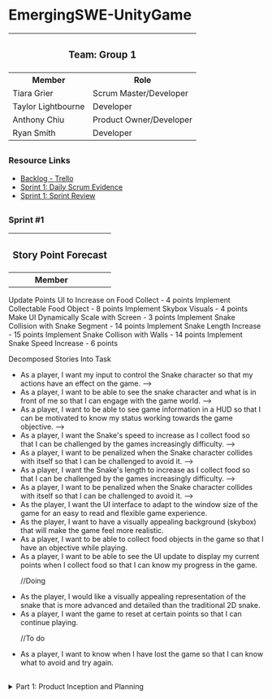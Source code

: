 <h1>EmergingSWE-UnityGame</h1>

<table>
  <tr>
    <th colspan="2"><h3>Team: Group 1</h3></th>
  </tr>
  <tr>
    <th>Member</th>
    <th>Role</th>
  </tr>
  <tr>
    <td>Tiara Grier</td>
    <td>Scrum Master/Developer</td>
  </tr>
  <tr>
    <td>Taylor Lightbourne</td>
    <td>Developer</td>
  </tr>
  <tr>
    <td>Anthony Chiu</td>
    <td>Product Owner/Developer</td>
  </tr>
  <tr>
    <td>Ryan Smith</td>
    <td>Developer</td>
  </tr>
</table>

## <h3>Resource Links</h3>
<ul>
  <li><a href="https://trello.com/b/UdariJbe/snake-game" target="_blank">Backlog - Trello</a></li>
  <li><a href="https://github.com/ryan-matthew-smith/EmergingSWE-UnityGame/blob/main/Documents/Sprint%201/scrum_standup_evidence.PNG" target="_blank">Sprint 1: Daily Scrum Evidence</a></li>
  <li><a href="https://github.com/ryan-matthew-smith/EmergingSWE-UnityGame/blob/main/Documents/Sprint%201/Sprint%201%20Review.pdf" target="_blank">Sprint 1: Sprint Review</a></li>
</ul>

## <h3>Sprint #1</h3>
<table>
<tr>
  <th colspan ="3">
    <h3>
      Story Point Forecast
    </h3> 
      
  </th>
    <tr>
    <th>Member</th>
    <th></th>
  </tr>
</tr>
  
</table>
Update Points UI to Increase on Food Collect - 4 points
Implement Collectable Food Object - 8 points
Implement Skybox Visuals - 4 points
Make UI Dynamically Scale with Screen - 3 points
Implement Snake Collision with Snake Segment - 14 points
Implement Snake Length Increase - 15 points
Implement Snake Collison with Walls - 14 points
Implement Snake Speed Increase - 6 points




<p> Decomposed Stories Into Task</p>
<ul>
  <li> As a player, I want my input to control the Snake character so that my actions have an effect on the game. --> </li>
  <li> As a player, I want to be able to see the snake character and what is in front of me so that I can engage with the game world. --> </li>
  <li> As a player, I want to be able to see game information in a HUD so that I can be motivated to know my status working towards the game objective. --> </li>
  <li> As a player, I want the Snake's speed to increase as I collect food so that I can be challenged by the games increasingly difficulty. --> </li>
  <li> As a player, I want to be penalized when the Snake character collides with itself so that I can be challenged to avoid it. --> </li>
  <li> As a player, I want the Snake's length to increase as I collect food so that I can be challenged by the games increasingly difficulty. --> </li>
  <li> As a player, I want to be penalized when the Snake character collides with itself so that I can be challenged to avoid it. --> </li>
  <li>As the player, I want the UI interface to adapt to the window size of the game for an easy to read and flexible game experience.</li>
  <li>As the player, I want to have a visually appealing background (skybox) that will make the game feel more realistic.</li>
  <li>As a player, I want to be able to collect food objects in the game so that I have an objective while playing.</li>
  <li>As a player, I want to be able to see the UI update to display my current points when I collect food so that I can know my progress in the game.</li>

  //Doing
  <li>As the player, I would like a visually appealing representation of the snake that is more advanced and detailed than the traditional 2D snake.</li>
  <li>As a player, I want the game to reset at certain points so that I can continue playing.</li>

  //To do
  <li>As a player, I want to know when I have lost the game so that I can know what to avoid and try again.</li>
  
</ul>

## 

<details>
<summary>Part 1: Product Inception and Planning</summary>
<br>
<h3>Product Vision</h3>
<p>Our product is for gamers who originally played the Snake game. This new and improved Snake is a three-dimensional game that reimagines and expands on the retro 2D Snake game. Unlike the original game, which has limited potential and restricted movement and environments, our product will grow the World of Snake giving the player a better visual experience and making players feel they have more control of the snake in a more open environment.</p>

## <h3>Rationale for Product Backlog Order</h3>
<ol>
  <li>The first user story will focus on implementing a controllable snake object, as it will serve as the game's main character. This is essential for players to be able to navigate the game by moving the snake forward and changing its direction.</li>
  <li>We will incorporate a camera feature that tracks the snake and follows the snake's movements. This will ensure that players have a clear view of the snake's path and the length of its body at all times.</li>
  <li>To build the original game, we will need to introduce a food object for the snake to consume. This element will allow users to earn points and contribute to increasing the game's difficulty as it progresses.</li>
  <li>Next, we will implement a scoring system, which will be displayed on the user interface.</li>
  <li>The next user story will be to develop the functionality for the score to increment whenever the snake collects food. This feature can be developed in parallel with the next two user stories (6 and 7).</li>
  <li>In the next user story, we will introduce the ability for the snake to grow in length upon consuming the food object.</li>
  <li>In line with enhancing the snake's capabilities upon consuming food, we will implement a feature that increases the snake's speed when it eats the food object.</li>
  <li>We will develop the ability to detect when the snake collides with its own body. This development will be vital for future features, so we ordered it to occur prior to those user stories.</li>
  <li>Following this, we will introduce a scene reset function for players to reset the game and start again. Initially, this functionality will be triggered manually for testing, but it will be needed in the last user story when the user loses the game.</li>
  <li>We predict the last user story will focus on implementing a game failure condition. This condition will be triggered when the snake collides with its own body, resulting in the game ending and the scene resetting.</li>
</ol>

## <h3>Definition of Ready</h3>
<ol>
  <li>Implement Controllable Snake Object
    <ul>
      <li><b>Story Points:</b> 7</li>
      <li><b>User Story:</b> As a player, I want my input to control the Snake character so that my actions have an effect on the game.</li>
    </ul>
  </li>
  <li>Implement Camera That Follows Snake Object
    <ul>
      <li><b>Story Points:</b> 17</li>
      <li><b>User Story:</b> As a player, I want to be able to see the snake character and what is in front of me so that I can engage with the game world.</li>
    </ul>
  </li>
  <li><b>Implement Collectable Food Object</b>
    <ul>
      <li><b>Story Points:</b> 8</li>
      <li><b>User Story:</b> As a player, I want to be able to collect food objects in the game so that I have an objective while playing.</li>
    </ul>
  </li>
  <li><b>Implement Points UI</b>
    <ul>
      <li><b>Story Points:</b> 3</li>
      <li><b>User Story:</b> As a player, I want to be able to see game information in a HUD so that I can be motivated to know my status working towards the game objective.</li>
    </ul>
  </li>
  <li><b>Update Points UI to Increase On Food Collect</b>
    <ul>
      <li><b>Story Points:</b> 4</li>
      <li><b>User Story:</b> As a player, I want to be able to see the UI update to display my current points when I collect food so that I can know my progress in the game.</li>
    </ul>
  </li>
  <li><b>Implement Snake Length Increase</b>
    <ul>
      <li><b>Story Points:</b> 15</li>
      <li><b>User Story:</b> As a player, I want the Snake's length to increase as I collect food so that I can be challenged by the games increasingly difficulty.</li>
    </ul>
  </li>
  <li><b>Implement Snake Speed Increase</b>
    <ul>
      <li><b>Story Points:</b> 6</li>
      <li><b>User Story:</b> As a player, I want the Snake's speed to increase as I collect food so that I can be challenged by the games increasingly difficulty.</li>
    </ul>
  </li>
  <li><b>Implement Snake Collision with Snake Segment</b>
    <ul>
      <li><b>Story Points:</b> 14</li>
      <li><b>User Story:</b> As a player, I want to be penalized when the Snake character collides with itself so that I can be challenged to avoid it.</li>
    </ul>
  </li>
  <li><b>Implement Scene Reset Function</b>
    <ul>
      <li><b>Story Points:</b> 13</li>
      <li><b>User Story:</b> As a player, I want the game to reset at certain points so that I can continue playing.</li>
    </ul>
  </li>
  <li><b>Implement Game Failure Condition</b>
    <ul>
      <li><b>Story Points:</b> 8</li>
      <li><b>User Story:</b> As a player, I want to know when I have lost the game so that I can know what to avoid and try again.</li>
    </ul>
  </li>
</ol>
</details>

